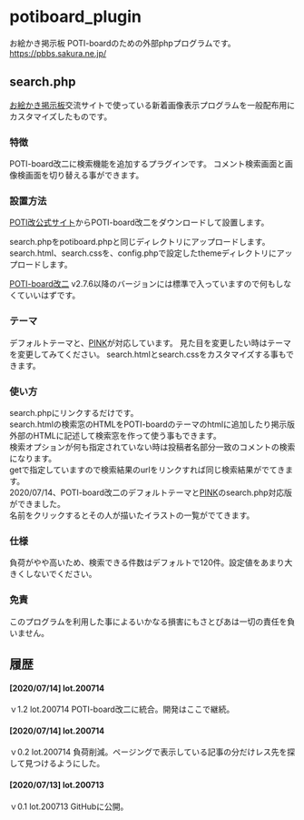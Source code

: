 # potiboard_plugin
お絵かき掲示板 POTI-boardのための外部phpプログラムです。 https://pbbs.sakura.ne.jp/

## search.php

[お絵かき掲示板](https://pbbs.sakura.ne.jp/)交流サイトで使っている新着画像表示プログラムを一般配布用にカスタマイズしたものです。

### 特徴

POTI-board改二に検索機能を追加するプラグインです。
コメント検索画面と画像検画面を切り替える事ができます。

### 設置方法

[POTI改公式サイト](https://poti-k.info/)からPOTI-board改二をダウンロードして設置します。

search.phpをpotiboard.phpと同じディレクトリにアップロードします。 
search.html、search.cssを、config.phpで設定したthemeディレクトリにアップロードします。

[POTI-board改二](https://github.com/sakots/poti-kaini) v2.7.6以降のバージョンには標準で入っていますので何もしなくていいはずです。

### テーマ

デフォルトテーマと、[PINK](https://github.com/satopian/pink)が対応しています。
見た目を変更したい時はテーマを変更してみてください。
search.htmlとsearch.cssをカスタマイズする事もできます。

### 使い方

search.phpにリンクするだけです。  
search.htmlの検索窓のHTMLをPOTI-boardのテーマのhtmlに追加したり掲示版外部のHTMLに記述して検索窓を作って使う事もできます。    
検索オプションが何も指定されていない時は投稿者名部分一致のコメントの検索になります。  
getで指定していますので検索結果のurlをリンクすれば同じ検索結果がでてきます。  
2020/07/14、POTI-board改二のデフォルトテーマと[PINK](https://github.com/satopian/pink)のsearch.php対応版ができました。    
名前をクリックするとその人が描いたイラストの一覧がでてきます。  

### 仕様

負荷がやや高いため、検索できる件数はデフォルトで120件。設定値をあまり大きくしないでください。

### 免責

このプログラムを利用した事によるいかなる損害にもさとぴあは一切の責任を負いません。

## 履歴
#### [2020/07/14] lot.200714
ｖ1.2 lot.200714 POTI-board改二に統合。開発はここで継続。
#### [2020/07/14] lot.200714
ｖ0.2 lot.200714 負荷削減。ページングで表示している記事の分だけレス先を探して見つけるようにした。
#### [2020/07/13] lot.200713
ｖ0.1 lot.200713 GitHubに公開。
